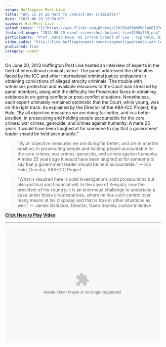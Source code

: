 ```yaml
---
venue: Huffington Post Live
title: "Why Is It So Hard To Convict War Criminals?"
date: "2013-06-20 12:00:00"
sponsor: HuffPost Live
splash_image: "![](https://www.flickr.com/photos/126209453@N05/14661970896/in/set-72157645709514566)"
featured_image: "2013-06-20-event-screenshot-hufpost-live1200x750.png"
participants: "Prof. David Kaye, UC Irvine School of Law ; Kip Hale, Director, ABA-International Criminal Court Project; James Jackson, Defense Lawyer, ICTY; James Goldston, Executive Director, Open Society Justice Initiative"
video_audio: "http://live.huffingtonpost.com/r/segment/guatemala-war-lord-rios-montt-has-conviction-overturned-by-courts/519af892fe34440b9e000002 "
published: true
category: event
---
```


On June 20, 2013 Huffington Post Live hosted an interview of experts in the field of international criminal justice. The panel addressed the difficulties faced by the ICC and other international criminal justice endeavors in obtaining convictions of alleged atrocity criminals. The trouble with witnesses protection and  available resources to the Court was stressed by panel members, along with the difficulty the Prosecutor faces in obtaining evidence in on-going conflicts or post-conflict situations. Nonetheless, each expert ultimately remained optimistic that the Court, while young, was on the right track. As explained by the Director of the ABA-ICC Project, Kip Hale, “By all objective measures we are doing far better, and in a better position, in prosecuting and holding people accountable for the core crimes: war crimes, genocide, and crimes against humanity. A mere 25 years it would have been laughed at for someone to say that a government leader should be held accountable.”

> “By all objective measures we are doing far better, and are in a better position, in 	prosecuting people and holding people accountable for the core crimes; war crimes, genocide, and crimes against humanity. A mere 25 years ago it would have been laughed at for someone to say that a government leader should be held accountable.”
— Kip Hale, Director, ABA-ICC Project

> “What is required here is solid investigations solid prosecutions but also political and financial will. In the case of Kenyata, now the president of his country, it is an enormous challenge to undertake a case under those circumstances, where he has such control over many means at his disposal; and that is true in other situations as well.”
— James Goldston, Director, Open Society Justice Initiative

[**Click Here to Play Video**](http://live.huffingtonpost.com/r/segment/guatemala-war-lord-rios-montt-has-conviction-overturned-by-courts/519af892fe34440b9e000002  "Video")

---

<object width="500" height="375"> <param name="flashvars" value="offsite=true&lang=en-us&page_show_url=%2Fphotos%2F126209453%40N05%2Fsets%2F72157645709514566%2Fshow%2F&page_show_back_url=%2Fphotos%2F126209453%40N05%2Fsets%2F72157645709514566%2F&set_id=72157645709514566&jump_to="></param> <param name="movie" value="https://www.flickr.com/apps/slideshow/show.swf?v=1611612882"></param> <param name="allowFullScreen" value="true"></param><embed type="application/x-shockwave-flash" src="https://www.flickr.com/apps/slideshow/show.swf?v=1611612882" allowFullScreen="true" flashvars="offsite=true&lang=en-us&page_show_url=%2Fphotos%2F126209453%40N05%2Fsets%2F72157645709514566%2Fshow%2F&page_show_back_url=%2Fphotos%2F126209453%40N05%2Fsets%2F72157645709514566%2F&set_id=72157645709514566&jump_to=" width="500" height="375"></embed></object>



